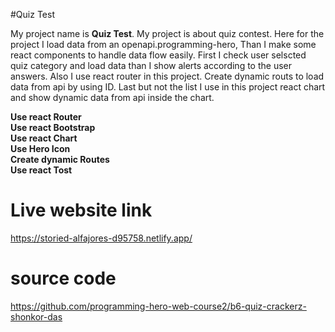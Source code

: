 #Quiz Test

My project name is <b>Quiz Test</b>. My project is about quiz contest. Here for the project I load data from an openapi.programming-hero, Than I make some react components to handle data flow easily. First I check user selscted quiz category and load data than I show alerts according to the user answers. Also I use react router in this project. Create dynamic routs to load data from api by using ID. Last but not the list I use in this project react chart and show dynamic data from api inside the chart.

 <b> Use react Router</b>
 <br>
 <b> Use react Bootstrap </b>
 <br>
 <b> Use react Chart </b>
 <br>
 <b> Use Hero Icon </b>
 <br>
 <b> Create dynamic Routes </b>
 <br>
 <b> Use react Tost </b>

 # Live website link

https://storied-alfajores-d95758.netlify.app/

# source code 

https://github.com/programming-hero-web-course2/b6-quiz-crackerz-shonkor-das

